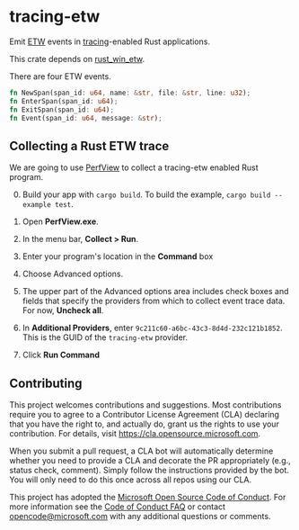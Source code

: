 # tracing-etw

Emit [ETW](https://docs.microsoft.com/en-us/windows/win32/etw/about-event-tracing) events in [tracing](https://tracing.rs)-enabled Rust applications.

This crate depends on [rust_win_etw](https://github.com/microsoft/rust_win_etw).

There are four ETW events.
```rust
fn NewSpan(span_id: u64, name: &str, file: &str, line: u32);
fn EnterSpan(span_id: u64);
fn ExitSpan(span_id: u64);
fn Event(span_id: u64, message: &str);
```

## Collecting a Rust ETW trace

We are going to use [PerfView](https://github.com/microsoft/perfview) to collect a tracing-etw enabled Rust program.

0. Build your app with `cargo build`. To build the example, `cargo build --example test`.

1. Open **PerfView.exe**.

2. In the menu bar, **Collect > Run**.

3. Enter your program's location in the **Command** box

4. Choose Advanced options.

5. The upper part of the Advanced options area includes check boxes and fields that specify the providers from which to collect event trace data. For now, **Uncheck all**.

6. In **Additional Providers**, enter `9c211c60-a6bc-43c3-8d4d-232c121b1852`. This is the GUID of the `tracing-etw` provider.

7. Click **Run Command**

## Contributing

This project welcomes contributions and suggestions.  Most contributions require you to agree to a
Contributor License Agreement (CLA) declaring that you have the right to, and actually do, grant us
the rights to use your contribution. For details, visit https://cla.opensource.microsoft.com.

When you submit a pull request, a CLA bot will automatically determine whether you need to provide
a CLA and decorate the PR appropriately (e.g., status check, comment). Simply follow the instructions
provided by the bot. You will only need to do this once across all repos using our CLA.

This project has adopted the [Microsoft Open Source Code of Conduct](https://opensource.microsoft.com/codeofconduct/).
For more information see the [Code of Conduct FAQ](https://opensource.microsoft.com/codeofconduct/faq/) or
contact [opencode@microsoft.com](mailto:opencode@microsoft.com) with any additional questions or comments.